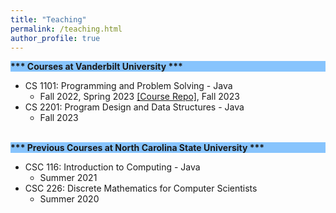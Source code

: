 ```yaml
---
title: "Teaching"
permalink: /teaching.html
author_profile: true
---
```


<div style="background-color: #87C4FD"><b>*** Courses at Vanderbilt University ***</b></div>

- CS 1101: Programming and Problem Solving - Java
  - Fall 2022, Spring 2023 [[Course Repo]](https://github.com/ginaBai/CS1101-Spring23/blob/main/README.md), Fall 2023
- CS 2201: Program Design and Data Structures - Java
  - Fall 2023


<br>
<div style="background-color: #87C4FD"><b>*** Previous Courses at North Carolina State University ***</b></div>

- CSC 116: Introduction to Computing - Java
  - Summer 2021
- CSC 226: Discrete Mathematics for Computer Scientists
  - Summer 2020